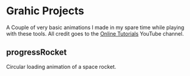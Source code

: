 # Grahic Projects
A Couple of very basic animations I made in my spare time while playing with these tools.
All credit goes to the [Online Tutorials](https://www.youtube.com/c/OnlineTutorials4Designers/featured) YouTube channel.
## progressRocket
Circular loading animation of a space rocket.
